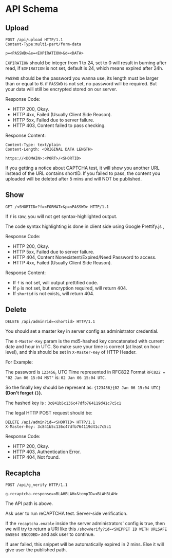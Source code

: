# API Schema

## Upload

```http request
POST /api/upload HTTP/1.1
Content-Type:multi‐part/form-data

p=<PASSWD>&e=<EXPIRATION>&d=<DATA>
```

`EXPIRATION` should be integer from 1 to 24, 
set to 0 will result in burning after read,
if `EXPIRATION` is not set, default is 24, which means expired after 24h.

`PASSWD` should be the password you wanna use,
its length must be larger than or equal to 6.
if `PASSWD` is not set, no password will be required.
But your data will still be encrypted stored on our server.

Response Code:

- HTTP 200, Okay.
- HTTP 4xx, Failed (Usually Client Side Reason).
- HTTP 5xx, Failed due to server failure.
- HTTP 403, Content failed to pass checking.

Response Content:

```http request
Content-Type: text/plain
Content-Length: <ORIGINAL DATA LENGTH>

https://<DOMAIN>:<PORT>/<SHORTID> 
```

If you getting a notice about CAPTCHA test, it will show you another URL instead of the URL contains shortID. If you failed to pass, the content you uploaded will be deleted after 5 mins and will NOT be published.

## Show

```http request
GET /<SHORTID>?f=<FORMAT>&p=<PASSWD> HTTP/1.1
```

If `f` is raw, you will not get syntax-highlighted output.

The code syntax highlighting is done in client side using Google Prettify.js ,

Response Code:

- HTTP 200, Okay.
- HTTP 5xx, Failed due to server failure.
- HTTP 404, Content Nonexistent/Expired/Need Password to access.
- HTTP 4xx, Failed (Usually Client Side Reason).

Response Content:

- If `f` is not set, will output prettified code.
- If `p` is not set, but encryption required, will return 404.
- If `shortid` is not exists, will return 404.

## Delete

```http request
DELETE /api/admin?id=<shortid> HTTP/1.1
```

You should set a master key in server config as administrator credential.

The `X-Master-Key` param is the md5-hashed key concatenated with current date and hour in UTC. 
So make sure your time is correct (at least on hour level), and this should be set in `X-Master-Key` of HTTP Header.

For Example:

The password is `123456`, UTC Time represented in RFC822 Format `RFC822 = "02 Jan 06 15:04 MST"` is: 
`02 Jan 06 15:04 UTC`.

So the finally key should be represent as: `{123456}{02 Jan 06 15:04 UTC}`  **(Don't forget `{}`).**

The hashed key is : `3c841b5c136c47dfb764119d41c7c5c1`

The legal HTTP POST request should be:

```http request
DELETE /api/admin?id=<SHORTID> HTTP/1.1
X-Master-Key: 3c841b5c136c47dfb764119d41c7c5c1
```

Response Code:

- HTTP 200, Okay.
- HTTP 403, Authentication Error.
- HTTP 404, Not found.

## Recaptcha

```http request
POST /api/g_verify HTTP/1.1

g-recaptcha-response=<BLAHBLAH>&tempID=<BLAHBLAH>
```

The API path is above. 

Ask user to run reCAPTCHA test. Server-side verification.

If the `recaptcha.enable` inside the server administrators' config is true, then we will try to return 
a URI like this `/showVerify?id=<SNIPPET ID WITH URLSAFE BASE64 ENCODED>` and ask user to continue.

If user failed, this snippet will be automatically expired in 2 mins. Else it will give user the published path.